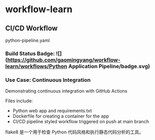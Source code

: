 # workflow-learn


## CI/CD Workflow
python-pipeline.yaml  

### Build Status Badge: ![](https://github.com/gaomingyang/workflow-learn/workflows/Python Application Pipeline/badge.svg)

### Use Case: Continuous Integration
Demonstrating continuous integration with GitHub Actions

Files include:

- Python web app and requirements.txt
- Dockerfile for creating a container for the app
- CI/CD pipeline styled workflow triggered on push at main branch


flake8 是一个用于检查 Python 代码风格和执行静态代码分析的工具。

